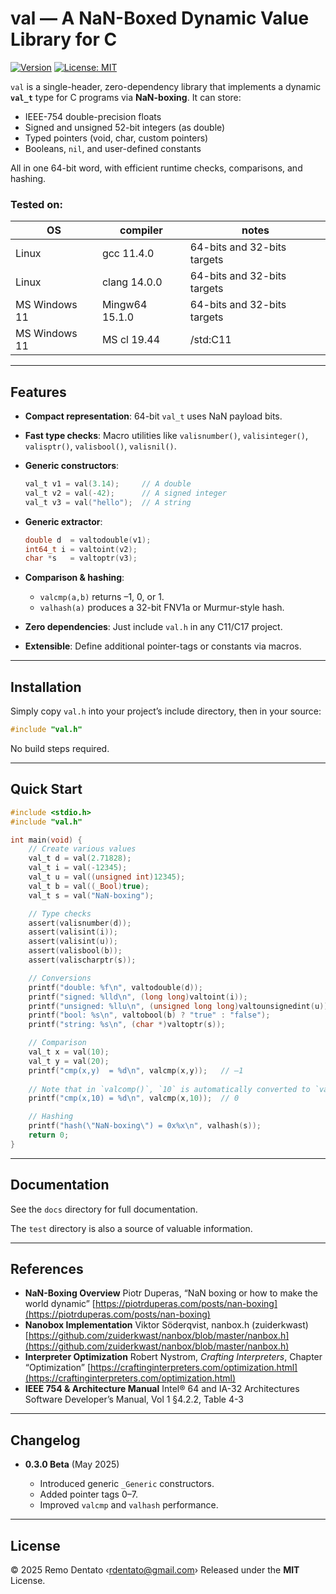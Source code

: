 # val — A NaN-Boxed Dynamic Value Library for C

[![Version](https://img.shields.io/badge/version-0.3.8%20Beta-blue.svg)](https://github.com/yourusername/val)
[![License: MIT](https://img.shields.io/badge/License-MIT-yellow.svg)](LICENSE)

`val` is a single-header, zero-dependency library that implements a dynamic **`val_t`** type for C programs via **NaN-boxing**. It can store:

* IEEE-754 double-precision floats
* Signed and unsigned 52-bit integers (as double)
* Typed pointers (void, char, custom pointers)
* Booleans, `nil`, and user-defined constants

All in one 64-bit word, with efficient runtime checks, comparisons, and hashing.

### Tested on:

|   OS            | compiler        | notes                       |
|-----------------|-----------------|-----------------------------|
| Linux           | gcc 11.4.0      | 64-bits and 32-bits targets |
| Linux           | clang 14.0.0    | 64-bits and 32-bits targets |
| MS Windows 11   | Mingw64 15.1.0  | 64-bits and 32-bits targets |
| MS Windows 11   | MS cl 19.44     | /std:C11                    |

---

## Features

* **Compact representation**: 64-bit `val_t` uses NaN payload bits.
* **Fast type checks**: Macro utilities like `valisnumber()`, `valisinteger()`, `valisptr()`, `valisbool()`, `valisnil()`.
* **Generic constructors**:

  ```c
  val_t v1 = val(3.14);     // A double
  val_t v2 = val(-42);      // A signed integer
  val_t v3 = val("hello");  // A string
  ```
* **Generic extractor**:

  ```c
  double d  = valtodouble(v1);
  int64_t i = valtoint(v2);
  char *s   = valtoptr(v3);
  ```
* **Comparison & hashing**:

  * `valcmp(a,b)` returns –1, 0, or 1.
  * `valhash(a)` produces a 32-bit FNV1a or Murmur-style hash.
* **Zero dependencies**: Just include `val.h` in any C11/C17 project.
* **Extensible**: Define additional pointer-tags or constants via macros.

---

## Installation

Simply copy `val.h` into your project’s include directory, then in your source:

```c
#include "val.h"
```

No build steps required.

---

## Quick Start

```c
#include <stdio.h>
#include "val.h"

int main(void) {
    // Create various values
    val_t d = val(2.71828);
    val_t i = val(-12345);
    val_t u = val((unsigned int)12345);
    val_t b = val((_Bool)true);
    val_t s = val("NaN-boxing");

    // Type checks
    assert(valisnumber(d));
    assert(valisint(i));
    assert(valisint(u));
    assert(valisbool(b));
    assert(valischarptr(s));

    // Conversions
    printf("double: %f\n", valtodouble(d));
    printf("signed: %lld\n", (long long)valtoint(i));
    printf("unsigned: %llu\n", (unsigned long long)valtounsignedint(u));
    printf("bool: %s\n", valtobool(b) ? "true" : "false");
    printf("string: %s\n", (char *)valtoptr(s));

    // Comparison
    val_t x = val(10);
    val_t y = val(20);
    printf("cmp(x,y)  = %d\n", valcmp(x,y));   // –1
    
    // Note that in `valcomp()`, `10` is automatically converted to `val_t`
    printf("cmp(x,10) = %d\n", valcmp(x,10));  // 0

    // Hashing
    printf("hash(\"NaN-boxing\") = 0x%x\n", valhash(s));
    return 0;
}
```

---

## Documentation

See the `docs` directory for full documentation.

The `test` directory is also a source of valuable information.

---

## References

* **NaN-Boxing Overview**
  Piotr Duperas, “NaN boxing or how to make the world dynamic”
  [https://piotrduperas.com/posts/nan-boxing](https://piotrduperas.com/posts/nan-boxing)
* **Nanobox Implementation**
  Viktor Söderqvist, nanbox.h (zuiderkwast)
  [https://github.com/zuiderkwast/nanbox/blob/master/nanbox.h](https://github.com/zuiderkwast/nanbox/blob/master/nanbox.h)
* **Interpreter Optimization**
  Robert Nystrom, *Crafting Interpreters*, Chapter “Optimization”
  [https://craftinginterpreters.com/optimization.html](https://craftinginterpreters.com/optimization.html)
* **IEEE 754 & Architecture Manual**
  Intel® 64 and IA-32 Architectures Software Developer’s Manual, Vol 1 §4.2.2, Table 4-3

---

## Changelog

* **0.3.0 Beta** (May 2025)

  * Introduced generic `_Generic` constructors.
  * Added pointer tags 0–7.
  * Improved `valcmp` and `valhash` performance.

---

## License

© 2025 Remo Dentato ‹[rdentato@gmail.com](mailto:rdentato@gmail.com)›
Released under the **MIT** License.
